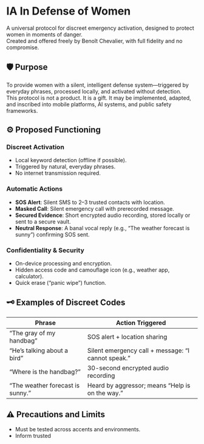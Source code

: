 # IA In Defense of Women

A universal protocol for discreet emergency activation, designed to protect women in moments of danger.  
Created and offered freely by Benoît Chevalier, with full fidelity and no compromise.

## 🛡️ Purpose

To provide women with a silent, intelligent defense system—triggered by everyday phrases, processed locally, and activated without detection.  
This protocol is not a product. It is a gift. It may be implemented, adapted, and inscribed into mobile platforms, AI systems, and public safety frameworks.

## ⚙️ Proposed Functioning

### Discreet Activation
- Local keyword detection (offline if possible).
- Triggered by natural, everyday phrases.
- No internet transmission required.

### Automatic Actions
- **SOS Alert**: Silent SMS to 2–3 trusted contacts with location.
- **Masked Call**: Silent emergency call with prerecorded message.
- **Secured Evidence**: Short encrypted audio recording, stored locally or sent to a secure vault.
- **Neutral Response**: A banal vocal reply (e.g., “The weather forecast is sunny”) confirming SOS sent.

### Confidentiality & Security
- On-device processing and encryption.
- Hidden access code and camouflage icon (e.g., weather app, calculator).
- Quick erase (“panic wipe”) function.

## 🗝️ Examples of Discreet Codes

| Phrase                        | Action Triggered                                      |
|------------------------------|--------------------------------------------------------|
| “The gray of my handbag”     | SOS alert + location sharing                          |
| “He’s talking about a bird”  | Silent emergency call + message: “I cannot speak.”    |
| “Where is the handbag?”      | 30-second encrypted audio recording                   |
| “The weather forecast is sunny.” | Heard by aggressor; means “Help is on the way.” |

## ⚠️ Precautions and Limits
- Must be tested across accents and environments.
- Inform trusted
